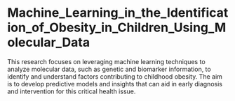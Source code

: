 # Machine_Learning_in_the_Identification_of_Obesity_in_Children_Using_Molecular_Data
This research focuses on leveraging machine learning techniques to analyze molecular data, such  as genetic and biomarker information, to identify and understand factors contributing to  childhood obesity. The aim is to develop predictive models and insights that can aid in early  diagnosis and intervention for this critical health issue.
